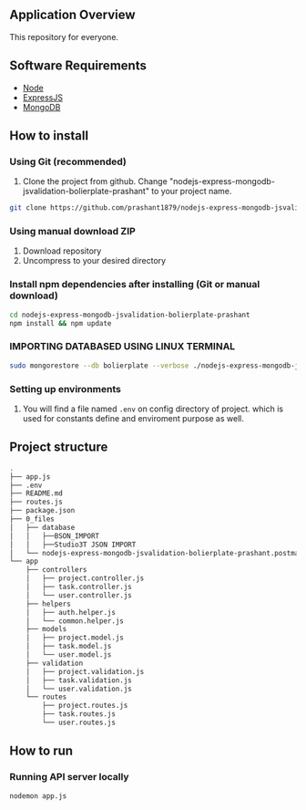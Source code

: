 ## Application Overview

This repository for everyone.

## Software Requirements

- [Node](https://nodejs.org/en/download/)
- [ExpressJS](https://www.npmjs.com/package/express)
- [MongoDB](https://www.mongodb.com/)

## How to install

### Using Git (recommended)

1.  Clone the project from github. Change "nodejs-express-mongodb-jsvalidation-bolierplate-prashant" to your project name.

```bash
git clone https://github.com/prashant1879/nodejs-express-mongodb-jsvalidation-bolierplate-prashant.git ./nodejs-express-mongodb-jsvalidation-bolierplate-prashant
```

### Using manual download ZIP

1.  Download repository
2.  Uncompress to your desired directory

### Install npm dependencies after installing (Git or manual download)

```bash
cd nodejs-express-mongodb-jsvalidation-bolierplate-prashant
npm install && npm update
```

### IMPORTING DATABASED USING LINUX TERMINAL

```bash
sudo mongorestore --db bolierplate --verbose ./nodejs-express-mongodb-jsvalidation-bolierplate-prashant/0_files/database/BSON_IMPORT
```

### Setting up environments

1.  You will find a file named `.env` on config directory of project. which is used for constants define and enviroment purpose as well.

## Project structure

```sh
.
├── app.js
├── .env
├── README.md
├── routes.js
├── package.json
├── 0_files
│   ├── database
│   │   ├──BSON_IMPORT
│   │   ├──Studio3T JSON IMPORT
│   └── nodejs-express-mongodb-jsvalidation-bolierplate-prashant.postman_collection.json
└── app
    ├── controllers
    │   ├── project.controller.js
    │   ├── task.controller.js
    │   └── user.controller.js
    ├── helpers
    │   ├── auth.helper.js
    │   └── common.helper.js
    ├── models
    │   ├── project.model.js
    │   ├── task.model.js
    │   └── user.model.js
    ├── validation
    │   ├── project.validation.js
    │   ├── task.validation.js
    │   └── user.validation.js
    └── routes
        ├── project.routes.js
        ├── task.routes.js
        └── user.routes.js

```

## How to run

### Running API server locally

```bash
nodemon app.js
```
